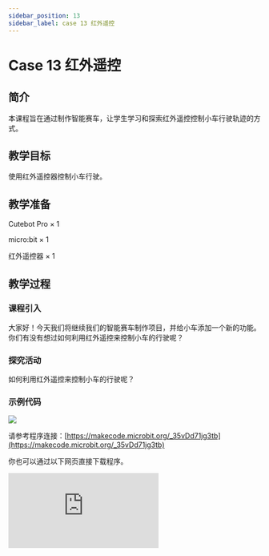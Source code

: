 ```yaml
---
sidebar_position: 13
sidebar_label: case 13 红外遥控
---
```


# Case 13 红外遥控

## 简介

本课程旨在通过制作智能赛车，让学生学习和探索红外遥控控制小车行驶轨迹的方式。

[](./images/cutebot-pro-case-13-01.png)

## 教学目标

使用红外遥控器控制小车行驶。


## 教学准备

Cutebot Pro × 1

micro:bit × 1

红外遥控器 × 1

## 教学过程

### 课程引入

大家好！今天我们将继续我们的智能赛车制作项目，并给小车添加一个新的功能。你们有没有想过如何利用红外遥控来控制小车的行驶呢？

### 探究活动

如何利用红外遥控来控制小车的行驶呢？

### 示例代码

![](./images/cutebot-pro-case-13-02.png)

请参考程序连接：[https://makecode.microbit.org/_35vDd71jg3tb](https://makecode.microbit.org/_35vDd71jg3tb)

你也可以通过以下网页直接下载程序。

<div
    style={{
        position: 'relative',
        paddingBottom: '60%',
        overflow: 'hidden',
    }}
>
    <iframe
        src="https://makecode.microbit.org/_35vDd71jg3tb"
        frameborder="0"
        sandbox="allow-popups allow-forms allow-scripts allow-same-origin"
        style={{
            position: 'absolute',
            width: '100%',
            height: '100%',
        }}
    />
</div>



### 案例展示


## 总结与反思

回顾课程内容，提醒学生掌握了哪些知识和技能。

引导学生讨论他们在制作过程中遇到的问题和困难，以及如何解决这些问题。

鼓励学生思考遥控智能赛车的应用场景
